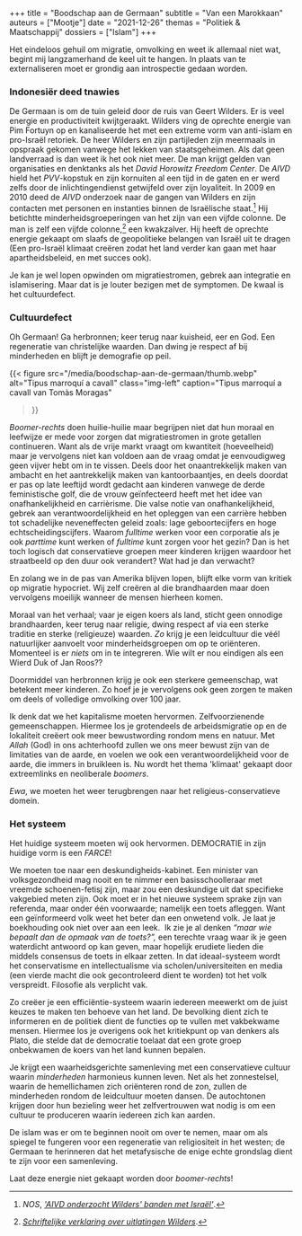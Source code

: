 +++
title    = "Boodschap aan de Germaan"
subtitle = "Van een Marokkaan"
auteurs  = ["Mootje"]
date     = "2021-12-26"
themas   = "Politiek & Maatschappij"
dossiers = ["Islam"]
+++


Het eindeloos gehuil om migratie, omvolking en weet ik allemaal niet wat, begint mij langzamerhand de keel uit te hangen. In plaats van te externaliseren moet er grondig aan introspectie gedaan worden.

### Indonesiër deed tnawies

De Germaan is om de tuin geleid door de ruis van Geert Wilders. Er is veel energie en productiviteit kwijtgeraakt. Wilders ving de oprechte energie van Pim Fortuyn op en kanaliseerde het met een extreme vorm van anti-islam en pro-Israël retoriek. De heer Wilders en zijn partijleden zijn meermaals in opspraak gekomen vanwege het lekken van staatsgeheimen. Als dat geen landverraad is dan weet ik het ook niet meer. De man krijgt gelden van organisaties en denktanks als het _David Horowitz Freedom Center_. De _AIVD_ hield het <i>PVV</i>-kopstuk en zijn kornuiten al een tijd in de gaten en er werd zelfs door de inlichtingendienst getwijfeld over zijn loyaliteit. In 2009 en 2010 deed de _AIVD_ onderzoek naar de gangen van Wilders en zijn contacten met personen en instanties binnen de Israëlische staat.[^1] Hij betichtte minderheidsgroeperingen van het zijn van een vijfde colonne. De man is zelf een vijfde colonne,[^2] een kwakzalver. Hij heeft de oprechte energie gekaapt om slaafs de geopolitieke belangen van Israël uit te dragen (Een pro-Israël klimaat creëren zodat het land verder kan gaan met haar apartheidsbeleid, en met succes ook).

Je kan je wel lopen opwinden om migratiestromen, gebrek aan integratie en islamisering. Maar dat is je louter bezigen met de symptomen. De kwaal is het cultuurdefect.


### Cultuurdefect

Oh Germaan! Ga herbronnen; keer terug naar kuisheid, eer en God. Een regeneratie van christelijke waarden. Dan dwing je respect af bij minderheden en blijft je demografie op peil.

{{< figure
	src="/media/boodschap-aan-de-germaan/thumb.webp"
	alt="Tipus marroquí a cavall"
	class="img-left"
	caption="Tipus marroquí a cavall van Tomàs Moragas"
>}}

_Boomer-rechts_ doen huilie-huilie maar begrijpen niet dat hun moraal en leefwijze er mede voor zorgen dat migratiestromen in grote getallen continueren. Want als de vrije markt vraagt om kwantiteit (hoeveelheid) maar je vervolgens niet kan voldoen aan de vraag omdat je eenvoudigweg geen vijver hebt om in te vissen. Deels door het onaantrekkelijk maken van ambacht en het aantrekkelijk maken van kantoorbaantjes, en deels doordat er pas op late leeftijd wordt gedacht aan kinderen vanwege de derde feministische golf, die de vrouw geïnfecteerd heeft met het idee van onafhankelijkheid en carrièrisme. Die valse notie van onafhankelijkheid, gebrek aan verantwoordelijkheid en het opleggen van een carrière hebben tot schadelijke neveneffecten geleid zoals: lage geboortecijfers en hoge echtscheidingscijfers.  Waarom _fulltime_ werken voor een corporatie als je ook _parttime_ kunt werken of _fulltime_ kunt zorgen voor het gezin? Dan is het toch logisch dat conservatieve groepen meer kinderen krijgen waardoor het straatbeeld op den duur ook verandert? Wat had je dan verwacht?

En zolang we in de pas van Amerika blijven lopen, blijft elke vorm van kritiek op migratie hypocriet. Wij zelf creëren al die brandhaarden maar doen vervolgens moeilijk wanneer de mensen hierheen komen.

Moraal van het verhaal; vaar je eigen koers als land, sticht geen onnodige brandhaarden, keer terug naar religie, dwing respect af via een sterke traditie en sterke (religieuze) waarden. _Zo_ krijg je een leidcultuur die véél natuurlijker aanvoelt voor minderheidsgroepen om op te oriënteren. Momenteel is er _niets_ om in te integreren. Wie wilt er nou eindigen als een Wierd Duk of Jan Roos??

Doormiddel van herbronnen krijg je ook een sterkere gemeenschap, wat betekent meer kinderen. Zo hoef je je vervolgens ook geen zorgen te maken om deels of volledige omvolking over 100 jaar.

Ik denk dat we het kapitalisme moeten hervormen. Zelfvoorzienende gemeenschappen. Hiermee los je grotendeels de arbeidsmigratie op en de lokaliteit creëert ook meer bewustwording rondom mens en natuur. Met _Allah_ (God) in ons achterhoofd zullen we ons meer bewust zijn van de limitaties van de aarde, en voelen we ook een verantwoordelijkheid voor de aarde, die immers in bruikleen is. Nu wordt het thema 'klimaat' gekaapt door extreemlinks en neoliberale _boomers_.

_Ewa_, we moeten het weer terugbrengen naar het religieus-conservatieve domein.


### Het systeem

Het huidige systeem moeten wij ook hervormen. DEMOCRATIE in zijn huidige vorm is een _FARCE_!

We moeten toe naar een deskundigheids-kabinet. Een minister van volksgezondheid mag nooit en te nimmer een basisschoolleraar met vreemde schoenen-fetisj zijn, maar zou een deskundige uit dat specifieke vakgebied meten zijn. Ook moet er in het nieuwe systeem sprake zijn van referenda, maar onder één voorwaarde; namelijk een toets afleggen. Want een geïnformeerd volk weet het beter dan een onwetend volk. Je laat je boekhouding ook niet over aan een leek.  Ik zie je al denken _“maar wie bepaalt dan de opmaak van de toets?”,_ een terechte vraag waar ik je geen waterdicht antwoord op kan geven, maar hopelijk erudiete lieden die middels consensus de toets in elkaar zetten. In dat ideaal-systeem wordt het conservatisme en intellectualisme via scholen/universiteiten en media (een vierde macht die ook gecontroleerd dient te worden) tot het volk verspreidt. Filosofie als verplicht vak.

Zo creëer je een efficiëntie-systeem waarin iedereen meewerkt om de juist keuzes te maken ten behoeve van het land. De bevolking dient zich te informeren en de politiek dient de functies op te vullen met vakbekwame mensen. Hiermee los je overigens ook het kritiekpunt op van denkers als Plato, die stelde dat de democratie toelaat dat een grote groep onbekwamen de koers van het land kunnen bepalen.

Je krijgt een waarheidsgerichte samenleving met een conservatieve cultuur waarin _minderheden_ harmonieus kunnen leven. Net als het zonnestelsel, waarin de hemellichamen zich oriënteren rond de zon, zullen de minderheden rondom de leidcultuur moeten dansen. De autochtonen krijgen door hun bezieling weer het zelfvertrouwen wat nodig is om een cultuur te produceren waarin iedereen zich kan aarden.

De islam was er om te beginnen nooit om over te nemen, maar om als spiegel te fungeren voor een regeneratie van religiositeit in het westen; de Germaan te herinneren dat het metafysische de enige echte grondslag dient te zijn voor een samenleving.


Laat deze energie niet gekaapt worden door _boomer-rechts_!


[^1]: _NOS_, _['AIVD onderzocht Wilders' banden met Israël'](https://nos.nl/artikel/2146037-aivd-onderzocht-wilders-banden-met-israel)_.
[^2]: _[Schriftelijke verklaring over uitlatingen Wilders](https://www.scribd.com/doc/47424586/wilders-verklaring-nw)_.
